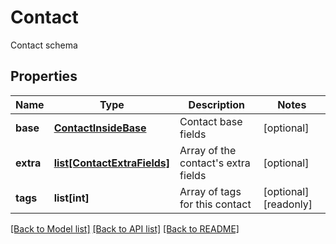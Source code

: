 # Contact

Contact schema
## Properties
Name | Type | Description | Notes
------------ | ------------- | ------------- | -------------
**base** | [**ContactInsideBase**](ContactInsideBase.md) | Contact base fields | [optional] 
**extra** | [**list[ContactExtraFields]**](ContactExtraFields.md) | Array of the contact&#39;s extra fields | [optional] 
**tags** | **list[int]** | Array of tags for this contact | [optional] [readonly] 

[[Back to Model list]](../README.md#documentation-for-models) [[Back to API list]](../README.md#documentation-for-api-endpoints) [[Back to README]](../README.md)


